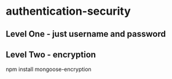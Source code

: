 # authentication-security

## Level One - just username and password

## Level Two - encryption
npm install mongoose-encryption

